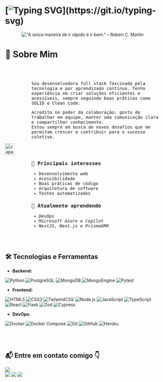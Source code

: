
# [![Typing SVG](https://readme-typing-svg.herokuapp.com?font=Fira+Code&size=14&pause=1000&color=FFFFFF&width=435&lines=Ol%C3%A1%2C+sou+Leidejane%2C+desenvolvedora+full+stack.;Sejam+bem-vindos+ao+meu+GitHub!)](https://git.io/typing-svg)
  
<div style="order: 1; margin: 0 0 0 0; text-align: center;">
    <img src="https://readme-typing-svg.herokuapp.com?font=Sacramento&size=50&pause=1000&color=FFFFFF&center=true&multiline=true&repeat=false&width=1000&height=200&lines=+;%22A+%C3%BAnica+maneira+de+ir+r%C3%A1pido+%C3%A9+ir+bem.%22;%E2%80%93+Robert+C.+Martin." 
  alt='"A única maneira de ir rápido é ir bem." – Robert C. Martin' />
</div>


# 🎯 Sobre Mim
<div style="display: flex; align-items: center; justify-content: center; gap: 20px;">
  <img src="https://drive.google.com/uc?export=view&id=1MXA6XyuYBiHiE0BcB6A-Q_2REF7_x-67" align="left"; alt="capa" width="50%"/>
  <div  align="start">

  </br>
  </br>
  </br>
  <samp>
  Sou desenvolvedora full stack fascinada pela tecnologia e por aprendizado contínuo.  
  Tenho experiência em criar soluções eficientes e acessíveis, sempre seguindo boas práticas como SOLID e Clean Code.  
  
  Acredito no poder da colaboração: gosto de trabalhar em equipe, manter uma comunicação clara e compartilhar conhecimento.  
  Estou sempre em busca de novos desafios que me permitam crescer e contribuir para o sucesso coletivo.

  </br>
  </br>
    
  ### 🔧 Principais interesses
- Desenvolvimento web  
- Acessibilidade  
- Boas práticas de código  
- Arquitetura de software
- Testes automatizados

### 🌱 Atualmente aprendendo
- *DevOps*
- *Microsoft Azure e Copilot*
- *NestJS, Next.js e PrismaORM*
</samp>

  </div>
</div>
</br>
</br>

## 🛠️ Tecnologias e Ferramentas

- **Backend:**

![Python](https://img.shields.io/badge/Python-3776AB?style=for-the-badge&logo=python&logoColor=white)
![PostgreSQL](https://img.shields.io/badge/PostgreSQL-336791?style=for-the-badge&logo=postgresql&logoColor=white)
![MongoDB](https://img.shields.io/badge/MongoDB-47A248?style=for-the-badge&logo=mongodb&logoColor=white)
![MongoEngine](https://img.shields.io/badge/MongoEngine-47A248?style=for-the-badge&logo=mongodb&logoColor=white)
![Pytest](https://img.shields.io/badge/Pytest-0A9EDC?style=for-the-badge&logo=pytest&logoColor=white)

- **Frontend:**

![HTML5](https://img.shields.io/badge/HTML5-E34F26?style=for-the-badge&logo=html5&logoColor=white)
![CSS3](https://img.shields.io/badge/CSS3-1572B6?style=for-the-badge&logo=css3&logoColor=white)
![TailwindCSS](https://img.shields.io/badge/TailwindCSS-38B2AC?style=for-the-badge&logo=tailwind-css&logoColor=white)
![Node.js](https://img.shields.io/badge/Node.js-339933?style=for-the-badge&logo=nodedotjs&logoColor=white)
![JavaScript](https://img.shields.io/badge/JavaScript-F7DF1E?style=for-the-badge&logo=javascript&logoColor=black)
![TypeScript](https://img.shields.io/badge/TypeScript-3178C6?style=for-the-badge&logo=typescript&logoColor=white)
![React](https://img.shields.io/badge/React-61DAFB?style=for-the-badge&logo=react&logoColor=black)
![Flask](https://img.shields.io/badge/Flask-000000?style=for-the-badge&logo=flask&logoColor=white)
![Zod](https://img.shields.io/badge/Zod-8B5CF6?style=for-the-badge&logo=typescript&logoColor=white)
![Cypress](https://img.shields.io/badge/Cypress-17202C?style=for-the-badge&logo=cypress&logoColor=white)
- **DevOps:**

![Docker](https://img.shields.io/badge/Docker-2496ED?style=for-the-badge&logo=docker&logoColor=white)
![Docker Compose](https://img.shields.io/badge/Docker_Compose-2496ED?style=for-the-badge&logo=docker&logoColor=white)
![Git](https://img.shields.io/badge/Git-F05032?style=for-the-badge&logo=git&logoColor=white)
![GitHub](https://img.shields.io/badge/GitHub-181717?style=for-the-badge&logo=github&logoColor=white)
![Heroku](https://img.shields.io/badge/Heroku-430098?style=for-the-badge&logo=heroku&logoColor=white)
</br>
</br>
</br>
</br>

## 📬 Entre em contato comigo 👇

<a href="https://instagram.com/leidejanedarosa" target="_blank"><img src="https://img.shields.io/badge/-Instagram-%23E4405F?style=for-the-badge&logo=instagram&logoColor=white" target="_blank"></a> 	
<a href="https://discord.gg/leidejane#3704" target="_blank"><img src="https://img.shields.io/badge/Discord-7289DA?style=for-the-badge&logo=discord&logoColor=white" target="_blank"></a> 
<a href = "mailto:leidejanedarosa.81@gmail.com"><img src="https://img.shields.io/badge/-Gmail-%23333?style=for-the-badge&logo=gmail&logoColor=white" target="_blank"></a>
<a href="https://www.linkedin.com/in/leidejane-da-rosa-a98544205/" target="_blank"><img src="https://img.shields.io/badge/-LinkedIn-%230077B5?style=for-the-badge&logo=linkedin&logoColor=white" target="_blank"></a>  
